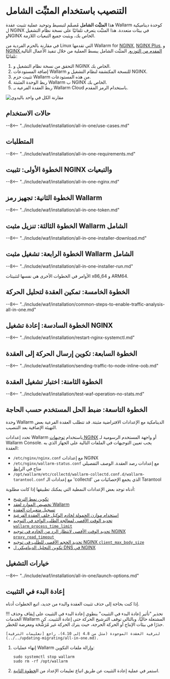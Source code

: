 [img-wl-console-users]:             ../../images/check-user-no-2fa.png
[wallarm-status-instr]:             ../../admin-en/configure-statistics-service.md
[memory-instr]:                     ../../admin-en/configuration-guides/allocate-resources-for-node.md
[waf-directives-instr]:             ../../admin-en/configure-parameters-en.md
[ptrav-attack-docs]:                ../../attacks-vulns-list.md#path-traversal
[attacks-in-ui-image]:              ../../images/admin-guides/test-attacks-quickstart.png
[waf-mode-instr]:                   ../../admin-en/configure-wallarm-mode.md
[logging-instr]:                    ../../admin-en/configure-logging.md
[proxy-balancer-instr]:             ../../admin-en/using-proxy-or-balancer-en.md
[process-time-limit-instr]:         ../../admin-en/configure-parameters-en.md#wallarm_process_time_limit
[configure-proxy-balancer-instr]:   ../../admin-en/configuration-guides/access-to-wallarm-api-via-proxy.md
[update-instr]:                     ../../updating-migrating/nginx-modules.md
[install-postanalytics-docs]:       ../../../admin-en/installation-postanalytics-en/
[dynamic-dns-resolution-nginx]:     ../../admin-en/configure-dynamic-dns-resolution-nginx.md
[waf-mode-recommendations]:         ../../about-wallarm/deployment-best-practices.md#follow-recommended-onboarding-steps
[ip-lists-docs]:                    ../../user-guides/ip-lists/overview.md
[versioning-policy]:                ../../updating-migrating/versioning-policy.md#version-list
[install-postanalytics-instr]:      ../../admin-en/installation-postanalytics-en.md
[waf-installation-instr-latest]:    /installation/nginx/dynamic-module/
[img-node-with-several-instances]:  ../../images/user-guides/nodes/wallarm-node-with-two-instances.png
[img-create-wallarm-node]:          ../../images/user-guides/nodes/create-cloud-node.png
[nginx-custom]:                     ../../faq/nginx-compatibility.md#is-wallarm-filtering-node-compatible-with-the-custom-build-of-nginx
[node-token]:                       ../../quickstart.md#deploy-the-wallarm-filtering-node
[api-token]:                        ../../user-guides/settings/api-tokens.md
[platform]:                         ../supported-deployment-options.md
[inline-docs]:                      ../inline/overview.md
[oob-docs]:                         ../oob/overview.md
[oob-advantages-limitations]:       ../oob/overview.md#advantages-and-limitations
[web-server-mirroring-examples]:    ../oob/web-server-mirroring/overview.md#examples-of-web-server-configuration-for-traffic-mirroring
[img-grouped-nodes]:                ../../images/user-guides/nodes/grouped-nodes.png
[wallarm-token-types]:              ../../user-guides/nodes/nodes.md#api-and-node-tokens-for-node-creation
[ip-lists-docs]:                    ../../user-guides/ip-lists/overview.md
[download-aio-step]:                #step-3-download-all-in-one-wallarm-installer
[enable-traffic-analysis-step]:     #step-5-enable-wallarm-node-to-analyze-traffic
[restart-nginx-step]:               #step-6-restart-nginx
[separate-postanalytics-installation-aio]:  ../../admin-en/installation-postanalytics-en.md#all-in-one-automatic-installation

# التنصيب باستخدام المثبِّت الشامل

هذا **المثبِّت الشامل** مُصمَّم لتبسيط وتوحيد عملية تثبيت عقدة Wallarm كوحدة ديناميكية ل NGINX في بيئات متعددة. هذا المثبِّت يتعرف تلقائيًا على نسخة نظام التشغيل وNGINX الخاص بك، ويثبت جميع التبعيات اللازمة.

في مقارنة بالحزم الفردية من Linux التي تقدمها Wallarm for [NGINX](dynamic-module.md), [NGINX Plus](../nginx-plus.md), و [NGINX المقدم من التوزيع](dynamic-module-from-distr.md), المثبِّت الشامل يبسط العملية من خلال تنفيذ الأعمال التالية تلقائيًا:

1. التحقق من نسخة نظام التشغيل و NGINX الخاص بك.
1. إضافة المستودعات Wallarm للنسخة المكتشفة لنظام التشغيل و NGINX.
1. تثبيت حزم Wallarm من هذه المستودعات.
1. ربط الوحدة المثبتة Wallarm ب NGINX الخاص بك.
1. ربط العقدة الفرعية بـ Wallarm Cloud باستخدام الرمز المقدم.

![مقارنة الكل في واحد باليدوي](../../images/installation-nginx-overview/manual-vs-all-in-one.png)

## حالات الاستخدام

--8<-- "../include/waf/installation/all-in-one/use-cases.md"

## المتطلبات

--8<-- "../include/waf/installation/all-in-one-requirements.md"

## الخطوة الأولى: تثبيت NGINX والتبعيات

--8<-- "../include/waf/installation/all-in-one-nginx.md"

## الخطوة الثانية: تجهيز رمز Wallarm

--8<-- "../include/waf/installation/all-in-one-token.md"

## الخطوة الثالثة: تنزيل مثبت Wallarm الشامل

--8<-- "../include/waf/installation/all-in-one-installer-download.md"

## الخطوة الرابعة: تشغيل مثبت Wallarm الشامل

--8<-- "../include/waf/installation/all-in-one-installer-run.md"

الأوامر في الخطوات الأخرى هي نفسها لتثبيتات x86_64 و ARM64.

## الخطوة الخامسة: تمكين العقدة لتحليل الحركة

--8<-- "../include/waf/installation/common-steps-to-enable-traffic-analysis-all-in-one.md"

## الخطوة السادسة: إعادة تشغيل NGINX

--8<-- "../include/waf/installation/restart-nginx-systemctl.md"

## الخطوة السابعة: تكوين إرسال الحركة إلى العقدة

--8<-- "../include/waf/installation/sending-traffic-to-node-inline-oob.md"

## الخطوة الثامنة: اختبار تشغيل العقدة

--8<-- "../include/waf/installation/test-waf-operation-no-stats.md"

## الخطوة التاسعة: ضبط الحل المستخدم حسب الحاجة

وحدة Wallarm الدينامكية مع الإعدادات الافتراضية مثبتة. قد تتطلب العقدة الفرعية بعض التهيئة الإضافية بعد التنصيب.

تحدد إعدادات Wallarm باستخدام [توجيهات NGINX](../../admin-en/configure-parameters-en.md) أو واجهة المستخدم الرسومية لـ Wallarm Console. يجب تعيين التوجيهات في الملفات التالية على الجهاز الذي به العقدة:

* `/etc/nginx/nginx.conf` مع إعدادات NGINX
* `/etc/nginx/wallarm-status.conf` مع إعدادات رصد العقدة. الوصف التفصيلي متاح في ال[رابط][wallarm-status-instr]
* `/opt/wallarm/etc/collectd/wallarm-collectd.conf.d/wallarm-tarantool.conf` مع إعدادات الـ 'collectd' الذي يجمع الإحصائيات من Tarantool

أدناه توجد بعض الإعدادات النمطية التي يمكنك تطبيقها إذا كانت مطلوبة:

* [تكوين نمط الترشيح][waf-mode-instr]
* [تخصيص الموارد لعقد Wallarm][memory-instr]
* [تسجيل متغيرات العقدة][logging-instr]
* [استخدام موازن الحمولة لخادم الوكيل خلف العقدة الفرعية][proxy-balancer-instr]
* [تحديد الوقت الأقصى لمعالجة الطلب الواحد في التوجيه `wallarm_process_time_limit`][process-time-limit-instr]
* [تحديد الوقت الأقصى لانتظار الرد من الخادم في توجيه NGINX `proxy_read_timeout`](https://nginx.org/en/docs/http/ngx_http_proxy_module.html#proxy_read_timeout)
* [تحديد الحجم الأقصى للطلب في توجيه NGINX `client_max_body_size`](https://nginx.org/en/docs/http/ngx_http_core_module.html#client_max_body_size)
* [تكوين التحليل الديناميكي ل DNS في NGINX][dynamic-dns-resolution-nginx]

## خيارات التشغيل

--8<-- "../include/waf/installation/all-in-one/launch-options.md"

## إعادة البدء في التثبيت

إذا كنت بحاجة إلى حذف تثبيت العقدة والبدء من جديد، اتبع الخطوات أدناه.

!!! تحذير "تأثير إعادة البدء في التثبيت"
    ينطوي إعادة البدء في التثبيت على إيقاف وحذف الخدمات Wallarm المشتغلة حاليًا، وبالتالي توقف الترشيح الحركة حتى إعادة التثبيت. كن حذرًا في بيئات الإنتاج أو الحركة الحرجة، حيث يترك الحركة غير مُرَشَّحَة ومعرضة للخطر.
    
    لترقية العقدة الموجودة (مثل من 4.8 إلى 4.10)، راجع [تعليمات الترقية](../../updating-migrating/all-in-one.md).

1. إنهاء عمليات Wallarm وإزالة ملفات التكوين:

    ```
    sudo systemctl stop wallarm
    sudo rm -rf /opt/wallarm
    ```
1. استمر في عملية إعادة التثبيت عن طريق اتباع تعليمات الإعداد من ال[خطوة الثانية](#step-2-prepare-wallarm-token).